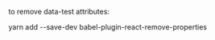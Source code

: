 to remove data-test attributes:

yarn add --save-dev babel-plugin-react-remove-properties                        